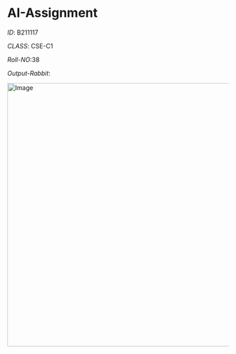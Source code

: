 # AI-Assignment

*ID*:   B211117

*CLASS*: CSE-C1

*Roll-NO*:38

*Output-Rabbit*:

<img width="1366" height="600" alt="Image" src="https://github.com/user-attachments/assets/df8751e3-1525-47ce-b6e8-6833a728d8d3" />

